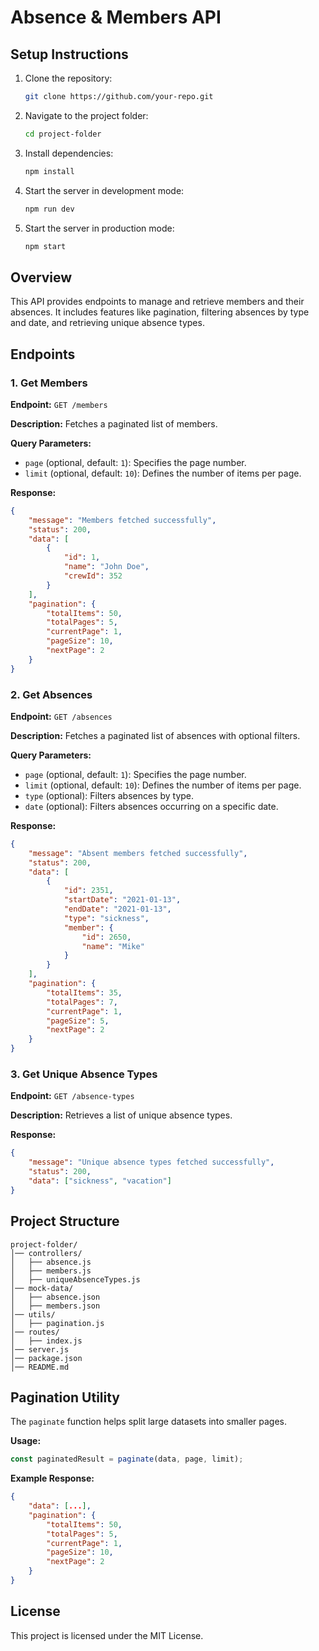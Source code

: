 # Absence & Members API

## Setup Instructions
1. Clone the repository:
   ```sh
   git clone https://github.com/your-repo.git
   ```
2. Navigate to the project folder:
   ```sh
   cd project-folder
   ```
3. Install dependencies:
   ```sh
   npm install
   ```
4. Start the server in development mode:
   ```sh
   npm run dev
   ```
5. Start the server in production mode:
   ```sh
   npm start
   ```

## Overview
This API provides endpoints to manage and retrieve members and their absences. It includes features like pagination, filtering absences by type and date, and retrieving unique absence types.

## Endpoints

### 1. Get Members
**Endpoint:** `GET /members`

**Description:**
Fetches a paginated list of members.

**Query Parameters:**
- `page` (optional, default: `1`): Specifies the page number.
- `limit` (optional, default: `10`): Defines the number of items per page.

**Response:**
```json
{
    "message": "Members fetched successfully",
    "status": 200,
    "data": [
        {
            "id": 1,
            "name": "John Doe",
            "crewId": 352
        }
    ],
    "pagination": {
        "totalItems": 50,
        "totalPages": 5,
        "currentPage": 1,
        "pageSize": 10,
        "nextPage": 2
    }
}
```

### 2. Get Absences
**Endpoint:** `GET /absences`

**Description:**
Fetches a paginated list of absences with optional filters.

**Query Parameters:**
- `page` (optional, default: `1`): Specifies the page number.
- `limit` (optional, default: `10`): Defines the number of items per page.
- `type` (optional): Filters absences by type.
- `date` (optional): Filters absences occurring on a specific date.

**Response:**
```json
{
    "message": "Absent members fetched successfully",
    "status": 200,
    "data": [
        {
            "id": 2351,
            "startDate": "2021-01-13",
            "endDate": "2021-01-13",
            "type": "sickness",
            "member": {
                "id": 2650,
                "name": "Mike"
            }
        }
    ],
    "pagination": {
        "totalItems": 35,
        "totalPages": 7,
        "currentPage": 1,
        "pageSize": 5,
        "nextPage": 2
    }
}
```

### 3. Get Unique Absence Types
**Endpoint:** `GET /absence-types`

**Description:**
Retrieves a list of unique absence types.

**Response:**
```json
{
    "message": "Unique absence types fetched successfully",
    "status": 200,
    "data": ["sickness", "vacation"]
}
```

## Project Structure
```
project-folder/
│── controllers/
│   ├── absence.js
│   ├── members.js
│   ├── uniqueAbsenceTypes.js
│── mock-data/
│   ├── absence.json
│   ├── members.json
│── utils/
│   ├── pagination.js
│── routes/
│   ├── index.js
│── server.js
│── package.json
│── README.md
```

## Pagination Utility
The `paginate` function helps split large datasets into smaller pages.

**Usage:**
```js
const paginatedResult = paginate(data, page, limit);
```

**Example Response:**
```json
{
    "data": [...],
    "pagination": {
        "totalItems": 50,
        "totalPages": 5,
        "currentPage": 1,
        "pageSize": 10,
        "nextPage": 2
    }
}
```

## License
This project is licensed under the MIT License.

